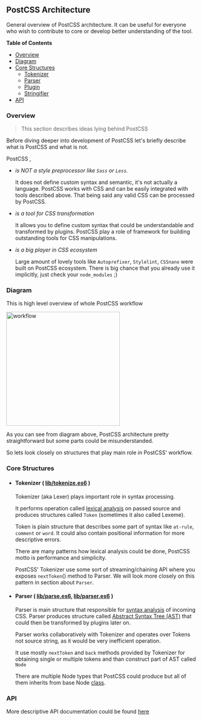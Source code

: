 ## PostCSS Architecture

General overview of PostCSS architecture.
It can be useful for everyone who wish to contribute to core or develop better understanding of the tool.

**Table of Contents**

- [Overview](#overview)
- [Diagram](#diagram)
- [Core Structures](#core-structures)
    * [Tokenizer](#tokenizer)
    * [Parser](#parser)
    * [Plugin](#plugin)
    * [Stringifier](#stringifier)
- [API](#api)

### Overview

> This section describes ideas lying behind PostCSS

Before diving deeper into development of PostCSS let's briefly describe what is PostCSS and what is not.

PostCSS ,

- *is NOT a style preprocessor like `Sass` or `Less`.*

    It does not define custom syntax and semantic, it's not actually a language.
    PostCSS works with CSS and can be easily integrated with tools described above. That being said any valid CSS can be processed by PostCSS.

- *is a tool for CSS transformation*

    It allows you to define custom syntax that could be understandable and transformed by plugins. PostCSS play a role of framework for building outstanding tools for CSS manipulations.

- *is a big player in CSS ecosystem*

    Large amount of lovely tools like `Autoprefixer`, `Stylelint`, `CSSnano` were built on PostCSS ecosystem. There is big chance that you already use it implicitly, just check your `node_modules` ;)

### Diagram

This is high level overview of whole PostCSS workflow

<img width="300" src="https://upload.wikimedia.org/wikipedia/commons/thumb/a/aa/PostCSS_scheme.svg/512px-PostCSS_scheme.svg.png" alt="workflow">

As you can see from diagram above, PostCSS architecture pretty straightforward but some parts could be misunderstanded.

So lets look closely on structures that play main role in PostCSS' workflow.

### Core Structures

 - #### Tokenizer ( [lib/tokenize.es6]() )

    Tokenizer (aka Lexer) plays important role in syntax processing.

    It performs operation called [lexical analysis](https://en.wikipedia.org/wiki/Lexical_analysis) on passed source and produces structures called `Token` (sometimes it also called Lexeme).

    Token is plain structure that describes some part of syntax like `at-rule`, `comment` or `word`. It could also contain positional information for more descriptive errors.

   There are many patterns how lexical analysis could be done, PostCSS motto is performance and simplicity.

    PostCSS' Tokenizer use some sort of streaming/chaining API where you exposes `nextToken`() method to Parser. We will look more closely on this pattern in section about `Parser`.

- #### Parser ( [lib/parse.es6](), [lib/parser.es6]() )

    Parser is main structure that responsible for [syntax analysis](https://en.wikipedia.org/wiki/Parsing) of incoming CSS. Parser produces structure called [Abstract Syntax Tree (AST)](https://en.wikipedia.org/wiki/Abstract_syntax_tree) that could then be transformed by plugins later on.

    Parser works collaboratively with Tokenizer and operates over Tokens not source string, as it would be very inefficient operation.

    It use mostly `nextToken` and `back` methods provided by Tokenizer for obtaining single or multiple tokens and than construct part of AST called `Node`

    There are multiple Node types that PostCSS could produce but all of them inherits from base Node [class]().

### API

More descriptive API documentation could be found [here](http://api.postcss.org/)
